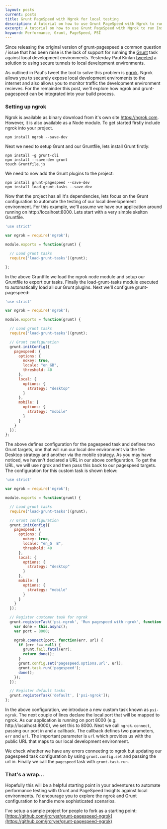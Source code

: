 ```yaml
---
layout: posts
current: posts
title: Grunt PageSpeed with Ngrok for local testing
description: A tutorial on how to use Grunt PageSpeed with Ngrok to run Insights against local environments
excerpt: A tutorial on how to use Grunt PageSpeed with Ngrok to run Insights against local environments
keyword: Performance, Grunt, PageSpeed, PSI
---
```


Since releasing the original version of grunt-pagespeed a common question / issue that has been raise is the lack of support for running the [Grunt](http://gruntjs.com/) task against 
local development environments.  Yesterday Paul Kinlan [tweeted](https://twitter.com/paul_kinlan/status/476736368811732992) a solution to using secure tunnels to local development environments.

As outlined in Paul's tweet the tool to solve this problem is [ngrok](https://ngrok.com).  Ngrok allows you to securely expose local development enviroments
to the internet and also allows you to monitor traffic the development environment recieves.  For the remainder this post, we'll explore
how ngrok and grunt-pagespeed can be integrated into your build process.

### Setting up ngrok

Ngrok is available as binary download from it's own site https://ngrok.com.  However, it is also available as a Node module.
To get started firstly include ngrok into your project.

```
npm install ngrok --save-dev

```

Next we need to setup Grunt and our Gruntfile, lets install Grunt firstly:

```
npm install -g grunt-cli
npm install --save-dev grunt
touch Gruntfile.js

```

We need to now add the Grunt plugins to the project:

```
npm install grunt-pagespeed --save-dev
npm install load-grunt-tasks --save-dev

```

Now that the project has all it's dependencies, lets focus on the Grunt configuration to automate the testing of our local developement environment.
For this example, we'll assume we have our application around running on http://localhost:8000.  Lets start with a very simple skelton Gruntfile.

```js
'use strict'

var ngrok = require('ngrok');

module.exports = function(grunt) {

  // Load grunt tasks
  require('load-grunt-tasks')(grunt);

};

```

In the above Gruntfile we load the ngrok node module and setup our Gruntfile to export our tasks.  Finally the load-grunt-tasks module executed to automatically load all our Grunt plugins.  Next we'll configure grunt-pagespeed:

```js
'use strict'

var ngrok = require('ngrok');

module.exports = function(grunt) {

  // Load grunt tasks
  require('load-grunt-tasks')(grunt);

  // Grunt configuration
  grunt.initConfig({
    pagespeed: {
      options: {
        nokey: true,
        locale: "en_GB",
        threshold: 40
      },
      local: {
        options: {
          strategy: "desktop"
        }
      },
      mobile: {
        options: {
          strategy: "mobile"
        }
      }
    }
  });
};

```

The above defines configuration for the pagespeed task and defines two Grunt targets, one that will run our local dev environment via the the Desktop strategy and another via the mobile strategy.
As you may have noticed, we haven't declared a URL in our above configuration.  To get the URL, we will use ngrok and then pass this back to our pagespeed targets.  The configuration 
for this custom task is shown below:

```js
'use strict'

var ngrok = require('ngrok');

module.exports = function(grunt) {

  // Load grunt tasks
  require('load-grunt-tasks')(grunt);

  // Grunt configuration
  grunt.initConfig({
    pagespeed: {
      options: {
        nokey: true,
        locale: "en_G  B",
        threshold: 40
      },
      local: {
        options: {
          strategy: "desktop"
        }
      },
      mobile: {
        options: {
          strategy: "mobile"
        }
      }
    }
  });

  // Register customer task for ngrok
  grunt.registerTask('psi-ngrok', 'Run pagespeed with ngrok', function() {
    var done = this.async();
    var port = 8000;

    ngrok.connect(port, function(err, url) {
      if (err !== null) {
        grunt.fail.fatal(err);
        return done();
      }
      grunt.config.set('pagespeed.options.url', url);
      grunt.task.run('pagespeed');
      done();
    });
  });

  // Register default tasks
  grunt.registerTask('default', ['psi-ngrok']);
};

```

In the above configuration, we introduce a new custom task known as `psi-ngrok`.  The next couple of lines declare the local port that will be mapped to ngrok.  As our application is running on port 8000 (e.g. http://localhost:8000), we set this to 8000.
Next we call `ngrok.connect`, passing our port in and a callback.  The callback defines two parameters, `err` and `url`.  The important parameter is `url` which provides us with the public URL that maps to our local development environment.

We check whether we have any errors conneeting to ngrok but updating our pagespeed task configuration by using `grunt.config.set` and passing the url in.  Finally we call the `pagespeed` task with `grunt.task.run`.

### That's a wrap...

Hopefully this will be a helpful starting point in your adventures to automate performance testing with Grunt and PageSpeed Insights against local environments.  I'd encourage you to explore the ngrok and Grunt configuration to handle more sophisticated scenarios.

I've setup a sample project for people to fork as a starting point: [https://github.com/jrcryer/grunt-pagespeed-ngrok](https://github.com/jrcryer/grunt-pagespeed-ngrok)
